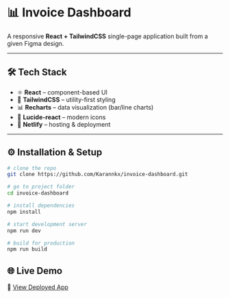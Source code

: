 # 📊 Invoice Dashboard

A responsive **React + TailwindCSS** single-page application built from a given Figma design.  

---

## 🛠️ Tech Stack

- ⚛️ **React** – component-based UI  
- 🎨 **TailwindCSS** – utility-first styling  
- 📊 **Recharts** – data visualization (bar/line charts)  
- 🔔 **Lucide-react** – modern icons  
- 🚀 **Netlify** – hosting & deployment  

---

## ⚙️ Installation & Setup

```bash
# clone the repo
git clone https://github.com/Karannkx/invoice-dashboard.git

# go to project folder
cd invoice-dashboard

# install dependencies
npm install

# start development server
npm run dev

# build for production
npm run build
```
## 🌐 Live Demo

🔗 [View Deployed App](https://frontend-spark.netlify.app/)
